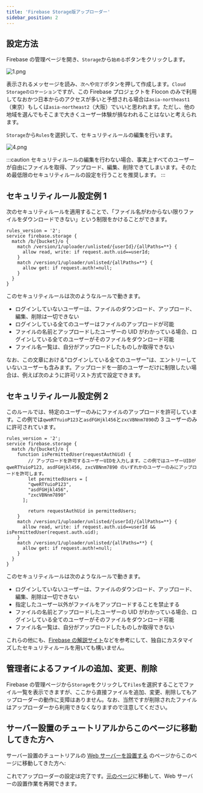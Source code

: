 ```yaml
---
title: 'Firebase Storage版アップローダー'
sidebar_position: 2
---
```


## 設定方法

Firebase の管理ページを開き、`Storage`から`始める`ボタンをクリックします。

![1.png](/img/docs/firebase-storage/1.png)

表示されるメッセージを読み、`次へ`や`完了`ボタンを押して作成します。`Cloud Storageのロケーション`ですが、この Firebase プロジェクトを Flocon のみで利用してなおかつ日本からのアクセスが多いと予想される場合は`asia-northeast1`（東京）もしくは`asia-northeast2`（大阪）でいいと思われます。ただし、他の地域を選んでもそこまで大きくユーザー体験が損なわれることはないと考えられます。

`Storage`から`Rules`を選択して、セキュリティルールの編集を行います。

![4.png](/img/docs/firebase-storage/4.png)

:::caution
セキュリティルールの編集を行わない場合、事実上すべてのユーザーが自由にファイルを取得、アップロード、編集、削除できてしまいます。そのため最低限のセキュリティルールの設定を行うことを推奨します。
:::

## セキュリティルール設定例 1

次のセキュリティルールを適用することで、「ファイル名がわからない限りファイルをダウンロードできない」という制限をかけることができます。

```
rules_version = '2';
service firebase.storage {
  match /b/{bucket}/o {
    match /version/1/uploader/unlisted/{userId}/{allPaths=**} {
      allow read, write: if request.auth.uid==userId;
    }
    match /version/1/uploader/unlisted/{allPaths=**} {
      allow get: if request.auth!=null;
    }
  }
}
```

このセキュリティルールは次のようなルールで動きます。

- ログインしていないユーザーは、ファイルのダウンロード、アップロード、編集、削除は一切できない
- ログインしている全てのユーザーはファイルのアップロードが可能
- ファイルの名前とアップロードしたユーザーの UID がわかっている場合、ログインしている全てのユーザーがそのファイルをダウンロード可能
- ファイル名一覧は、自分がアップロードしたものしか取得できない

なお、この文章における"ログインしている全てのユーザー"は、エントリーしていないユーザーも含みます。アップロードを一部のユーザーだけに制限したい場合は、例えば次のように許可リスト方式で設定できます。

## セキュリティルール設定例 2

このルールでは、特定のユーザーのみにファイルのアップロードを許可しています。この例では`qweRTYuioP123`と`asdFGHjkl456`と`zxcVBNnm7890`の 3 ユーザーのみに許可されています。

```
rules_version = '2';
service firebase.storage {
  match /b/{bucket}/o {
  	function isPermittedUser(requestAuthUid) {
    	// アップロードを許可するユーザーUIDを入力します。この例ではユーザーUIDが qweRTYuioP123, asdFGHjkl456, zxcVBNnm7890 のいずれかのユーザーのみにアップロードを許可します。
        let permittedUsers = [
      	"qweRTYuioP123",
        "asdFGHjkl456",
        "zxcVBNnm7890"
      ];

    	return requestAuthUid in permittedUsers;
    }
    match /version/1/uploader/unlisted/{userId}/{allPaths=**} {
      allow read, write: if request.auth.uid==userId && isPermittedUser(request.auth.uid);
    }
    match /version/1/uploader/unlisted/{allPaths=**} {
      allow get: if request.auth!=null;
    }
  }
}
```

このセキュリティルールは次のようなルールで動きます。

- ログインしていないユーザーは、ファイルのダウンロード、アップロード、編集、削除は一切できない
- 指定したユーザー以外がファイルをアップロードすることを禁止する
- ファイルの名前とアップロードしたユーザーの UID がわかっている場合、ログインしている全てのユーザーがそのファイルをダウンロード可能
- ファイル名一覧は、自分がアップロードしたものしか取得できない

これらの他にも、[Firebase の解説サイト](https://firebase.google.com/docs/rules?hl=ja)などを参考にして、独自にカスタマイズしたセキュリティルールを用いても構いません。

## 管理者によるファイルの追加、変更、削除

Firebase の管理ページから`Storage`をクリックして`Files`を選択することでファイル一覧を表示できますが、ここから直接ファイルを追加、変更、削除してもアップローダーの動作に支障はありません。なお、当然ですが削除されたファイルはアップローダーから利用できなくなりますので注意してください。

## サーバー設置のチュートリアルからこのページに移動してきた方へ

サーバー設置のチュートリアルの [Web サーバーを設置する](/docs/server/tutorial/web_server#prepare-out) のページからこのページに移動してきた方へ:

これでアップローダーの設定は完了です。[元のページ](/docs/server/tutorial/web_server#prepare-out)に移動して、Web サーバーの設置作業を再開できます。
